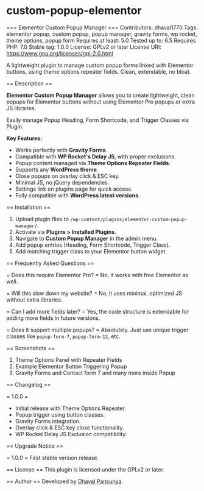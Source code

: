 # custom-popup-elementor

=== Elementor Custom Popup Manager ===
Contributors: dhaval1770
Tags: elementor popup, custom popup, popup manager, gravity forms, wp rocket, theme options, popup form
Requires at least: 5.0
Tested up to: 6.5
Requires PHP: 7.0
Stable tag: 1.0.0
License: GPLv2 or later
License URI: https://www.gnu.org/licenses/gpl-2.0.html

A lightweight plugin to manage custom popup forms linked with Elementor buttons, using theme options repeater fields. Clean, extendable, no bloat.

== Description ==

**Elementor Custom Popup Manager** allows you to create lightweight, clean popups for Elementor buttons without using Elementor Pro popups or extra JS libraries.

Easily manage Popup Heading, Form Shortcode, and Trigger Classes via Plugin.

**Key Features:**
- Works perfectly with **Gravity Forms**.
- Compatible with **WP Rocket's Delay JS**, with proper exclusions.
- Popup content managed via **Theme Options Repeater Fields**.
- Supports any **WordPress theme**.
- Close popups on overlay click & ESC key.
- Minimal JS, no jQuery dependencies.
- Settings link on plugins page for quick access.
- Fully compatible with **WordPress latest versions**.

== Installation ==

1. Upload plugin files to `/wp-content/plugins/elementor-custom-popup-manager/`.
2. Activate via **Plugins > Installed Plugins**.
3. Navigate to **Custom Popup Manager** in the admin menu.
4. Add popup entries (Heading, Form Shortcode, Trigger Class).
5. Add matching trigger class to your Elementor button widget.

== Frequently Asked Questions ==

= Does this require Elementor Pro? =
No, it works with free Elementor as well.

= Will this slow down my website? =
No, it uses minimal, optimized JS without extra libraries.

= Can I add more fields later? =
Yes, the code structure is extendable for adding more fields in future versions.

= Does it support multiple popups? =
Absolutely. Just use unique trigger classes like `popup-form-7`, `popup-form-12`, etc.

== Screenshots ==
1. Theme Options Panel with Repeater Fields
2. Example Elementor Button Triggering Popup
3. Gravity Forms and Contact form 7 and many more inside Popup

== Changelog ==

= 1.0.0 =
* Initial release with Theme Options Repeater.
* Popup trigger using button classes.
* Gravity Forms integration.
* Overlay click & ESC key close functionality.
* WP Rocket Delay JS Exclusion compatibility.

== Upgrade Notice ==

= 1.0.0 =
First stable version release.

== License ==
This plugin is licensed under the GPLv2 or later.

== Author ==
Developed by [Dhaval Pansuriya](https://profiles.wordpress.org/dhaval1770/).
